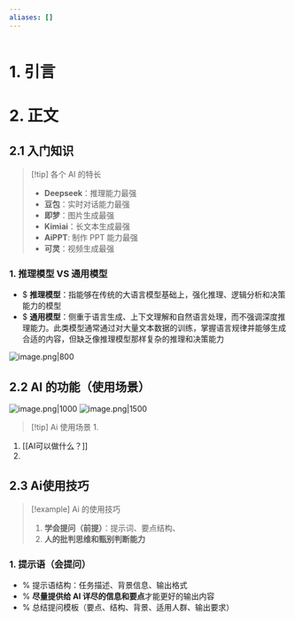 ```yaml
---
aliases: []
---
```

```table-of-contents
```

# 1. 引言

# 2. 正文 
## 2.1 入门知识 
> [!tip] 各个 AI 的特长 
> - **Deepseek**：推理能力最强 
> - **豆包**：实时对话能力最强 
> - **即梦**：图片生成最强 
> - **Kimiai**：长文本生成最强
> - **AiPPT**: 制作 PPT 能力最强
> - **可灵**：视频生成最强 
### 1. 推理模型 VS 通用模型 
- $ **推理模型**：指能够在传统的大语言模型基础上，强化推理、逻辑分析和决策能力的模型
- $ **通用模型**：侧重于语言生成、上下文理解和自然语言处理，而不强调深度推理能力。此类模型通常通过对大量文本数据的训练，掌握语言规律并能够生成合适的内容，但缺乏像推理模型那样复杂的推理和决策能力

![image.png|800](https://fig-1321973591.cos.ap-nanjing.myqcloud.com/20250227202545.png)





## 2.2 AI 的功能（使用场景）
![image.png|1000](https://fig-1321973591.cos.ap-nanjing.myqcloud.com/20241107202200.png)
![image.png|1500](https://fig-1321973591.cos.ap-nanjing.myqcloud.com/20250227100944.png)

> [!tip] Ai 使用场景
> 1. 

1.  [[AI可以做什么？]]
2. 
## 2.3 Ai使用技巧

> [!example] Ai 的使用技巧 
>  1. **学会提问（前提）**：提示词、要点结构、
>  2. **人的批判思维和甄别判断能力**
### 1. 提示语（会提问）
- % 提示语结构：任务描述、背景信息、输出格式 
- % **尽量提供给 AI 详尽的信息和要点**才能更好的输出内容 
- % 总结提问模板（要点、结构、背景、适用人群、输出要求）
